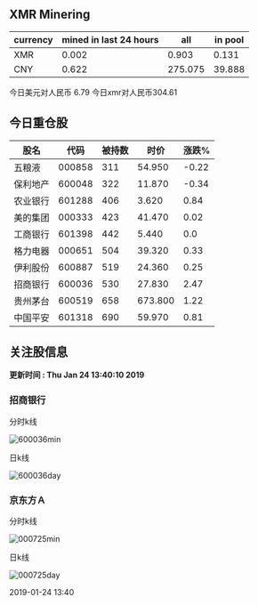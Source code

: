 ## XMR Minering

|currency|mined in last 24 hours|all|in pool|
|---|---|---|---|
|XMR|0.002|0.903|0.131|
|CNY|0.622|275.075|39.888|

今日美元对人民币 6.79	今日xmr对人民币304.61


## 今日重仓股 

|股名|代码|被持数|时价|涨跌%|
|---|---|---|---|---|
|五粮液|000858|311|54.950|-0.22|
|保利地产|600048|322|11.870|-0.34|
|农业银行|601288|406|3.620|0.84|
|美的集团|000333|423|41.470|0.02|
|工商银行|601398|442|5.440|0.0|
|格力电器|000651|504|39.320|0.33|
|伊利股份|600887|519|24.360|0.25|
|招商银行|600036|530|27.830|2.47|
|贵州茅台|600519|658|673.800|1.22|
|中国平安|601318|690|59.970|0.81|

## 关注股信息
**更新时间 : Thu Jan 24 13:40:10 2019**
### 招商银行 
分时k线

![600036min](http://image.sinajs.cn/newchart/min/n/sh600036.gif)

日k线

![600036day](http://image.sinajs.cn/newchart/daily/n/sh600036.gif)

### 京东方Ａ 
分时k线

![000725min](http://image.sinajs.cn/newchart/min/n/sz000725.gif)

日k线

![000725day](http://image.sinajs.cn/newchart/daily/n/sz000725.gif)

2019-01-24 13:40